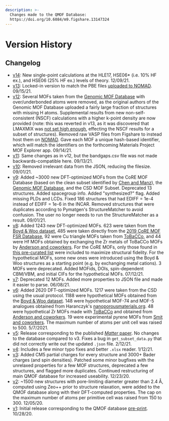 ```yaml
---
description: >-
  Changes made to the QMOF Database:
  https://doi.org/10.6084/m9.figshare.13147324
---
```


# Version History

## Changelog

* [v14](https://figshare.com/articles/dataset/QMOF\_Database/13147324/14): New single-point calculations at the HLE17, HSE06\* (i.e. 10% HF ex.), and HSE06 (25% HF ex.) levels of theory. 12/09/21.
* [v13](https://figshare.com/articles/dataset/QMOF\_Database/13147324/13): Locked-in version to match the PBE files [uploaded to NOMAD](https://nomad-lab.eu/prod/rae/gui/dataset/id/O-FUAo0mThSUeXg70cMN3Q?results=entries). 09/15/21.
* [v12](https://figshare.com/articles/dataset/QMOF\_Database/13147324/12): Several MOFs taken from the [Genomic MOF Database](https://figshare.com/s/ec378d7315581e48f1e4) with over/underbonded atoms were removed, as the original authors of the Genomic MOF Database uploaded a fairly large fraction of structures with missing H atoms. Supplemental results from new non-self-consistent (NSCF) calculations with a higher k-point density are now provided (note: this was reverted in v13, as it was discovered that LMAXMIX was [not set high enough](https://github.com/materialsproject/pymatgen/commit/932d9da8c19d30040990bd273550e996c7d7519d), effecting the NSCF results for a subset of structures). Removed raw VASP files from Figshare to instead host them on [NOMAD](https://nomad-lab.eu/prod/rae/gui/dataset/id/O-FUAo0mThSUeXg70cMN3Q). Gave each MOF a unique hash-based identifier, which will match the identifiers on the forthcoming Materials Project MOF Explorer app. 09/14/21.
* [v11](https://figshare.com/articles/dataset/QMOF\_Database/13147324/11): Same changes as in v12, but the bandgaps.csv file was not made backwards-compatible here. 09/13/21.
* [v10](https://figshare.com/articles/dataset/QMOF\_Database/13147324/10): Removed irrelevant data from the JSON, reducing the filesize. 09/01/21.
* [v9](https://figshare.com/articles/dataset/QMOF\_Database/13147324/9): Added \~3000 new DFT-optimized MOFs from the CoRE MOF Database (based on the clean subset identified by [Chen and Manz](https://doi.org/10.1039/D0RA02498H)), the [Genomic MOF Database](https://figshare.com/s/ec378d7315581e48f1e4), and the CSD MOF Subset. Deprecated 13 structures. Added spacegroup info. Added "synthesized?" flag. Added missing PLDs and LCDs. Fixed 186 structures that had EDIFF = 1e-4 instead of EDIFF = 1e-6 in the INCAR. Removed structures that were duplicates according to Pymatgen's StructureMatcher to avoid confusion. The user no longer needs to run the StructureMatcher as a result. 09/01/21.
* [v8](https://figshare.com/articles/dataset/QMOF\_Database/13147324/8): Added 1243 new DFT-optimized MOFs. 623 were taken from the [Boyd & Woo dataset](https://doi.org/10.24435/materialscloud:2018.0016/v3), 485 were taken directly from the [2019 CoRE MOF FSR Database](https://doi.org/10.5281/zenodo.3677685), 92 were Cu triangle MOFs taken from [ToBaCCo](https://pubs.acs.org/doi/abs/10.1021/acs.cgd.7b00848), and 44 were Hf MOFs obtained by exchanging the Zr metals of ToBaCCo MOFs by [Anderson and coworkers](https://osf.io/7dgvy/). For the CoRE MOFs, only those found in [this pre-curated list](https://doi.org/10.1021/acs.jctc.0c01229) were included to maximize structural fidelity. For the hypothetical MOFs, some new ones were introduced using the Boyd & Woo structures as a starting point (e.g. by exchanging metal cations). 3 MOFs were deprecated. Added MOFids, DOIs, spin-dependent CBM/VBM, and initial CIFs for the hypothetical MOFs. 07/12/21.
* [v7](https://figshare.com/articles/dataset/QMOF\_Database/13147324/7): Deprecated 12 MOFs. Added more properties to JSON file and made it easier to parse. 06/08/21.
* [v6](https://figshare.com/articles/dataset/QMOF\_Database/13147324/6): Added 2620 DFT-optimized MOFs. 1217 were taken from the CSD using the usual protocol. 1188 were hypothetical MOFs obtained from the [Boyd & Woo dataset](https://doi.org/10.24435/materialscloud:2018.0016/v3). 148 were hypothetical MOF-74 and MOF-5 analogues obtained from Haranczyk's [nanoporousmaterials.org](http://nanoporousmaterials.org/databases/). 48 were hypothetical Zr MOFs made with [ToBaCCo](https://github.com/tobacco-mofs/tobacco\_3.0) and obtained from [Anderson and coworkers](https://osf.io/7dgvy/). 19 were experimental pyrene MOFs from [Smit and coworkers](https://doi.org/10.24435/materialscloud:z5-ct). The maximum number of atoms per unit cell was raised to 500. 5/7/2021.
* [v5](https://figshare.com/articles/dataset/QMOF\_Database/13147324/5): Release corresponding to the published [_Matter_ paper](https://www.cell.com/matter/fulltext/S2590-2385\(21\)00070-9). No changes to the database compared to v3. Fixes a bug in `get_subset_data.py` that did not correctly write out the updated `.json` file. 2/12/21.
* [v4](https://figshare.com/articles/dataset/QMOF\_Database/13147324/4): Includes a few minor typo fixes and better `.xlsx` reader. 1/12/21.
* [v3](https://figshare.com/articles/dataset/QMOF\_Database/13147324/3): Added CM5 partial charges for every structure and 3000+ Bader charges (and spin densities). Patched some minor bugfixes with the unrelaxed properties for a few MOF structures, deprecated a few structures, and flagged more duplicates. Continued restructuring of main QMOF database for increased useability. 12/23/20.
* [v2](https://figshare.com/articles/dataset/QMOF\_Database/13147324/2): \~1500 new structures with pore-limiting diameter greater than 2.4 Å, computed using Zeo++ prior to structure relaxation, were added to the QMOF database along with their DFT-computed properties. The cap on the maximum number of atoms per primitive cell was raised from 150 to 300. 12/05/20.
* [v1](https://figshare.com/articles/dataset/QMOF\_Database/13147324/1): Initial release corresponding to the QMOF database [pre-print](https://dx.doi.org/10.26434/chemrxiv.13147616). 10/28/20.
